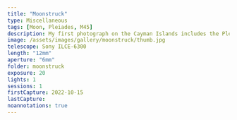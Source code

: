 ```yaml
---
title: "Moonstruck"
type: Miscellaneous
tags: [Moon, Pleiades, M45]
description: My first photograph on the Cayman Islands includes the Pleiades and a very bright moon.
image: /assets/images/gallery/moonstruck/thumb.jpg
telescope: Sony ILCE-6300
length: "12mm"
aperture: "6mm"
folder: moonstruck
exposure: 20
lights: 1
sessions: 1
firstCapture: 2022-10-15
lastCapture:
noannotations: true
---
```

